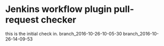 Jenkins workflow plugin pull-request checker
============================================

this is the initial check in.
branch_2016-10-26-10-05-30
branch_2016-10-26-14-09-53
